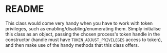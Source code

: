# README

This class would come very handy when you have to work with token privileges, such as enabling/disabling/enumerating them. Simply initialise this class as an object, passing the chosen process's token handle in the constructor (handle must have `TOKEN_ADJUST_PRIVILEGES` access to token), and then make use of the handy methods that this class offers.